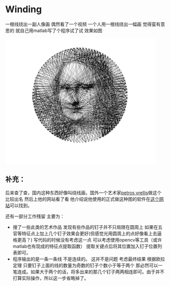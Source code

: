 # Winding
一根线绕出一副人像画 
偶然看了一个视频 一个人用一根线绕出一幅画 觉得蛮有意思的 就自己用matlab写了个程序试了试 效果如图

![](untitled.png)

## 补充：
后来查了查，国内这种东西好像叫绕线画，国外一个艺术家[petros vrellis](http://artof01.com/vrellis/)做这个比较出名 然后上他的网站看了看 他介绍说他使用的正式做这种图的软件在[这个网站](https://openframeworks.cc/)可以找到。

还有一部分工作残留 主要为：
- 搜了一些此类的艺术作品 发现有些作品的钉子并不只局限在圆周上 如果在五官等特征点上加上几个钉子效果会更好(但感觉光用圆周上的点好像看上去逼格更高？) 写代码的时候没有考虑这一点 可以考虑使用opencv等工具（或许matlab也有现成的特征点提取函数） 提取关键点后将其位置加入钉子位置列表即可。
- 程序输出的是一条一条线 不是连续的。 这并不是问题 考虑最终结果 根据欧拉定理 只要钉子上面的线的数量为奇数的钉子个数小于等于两个 那必然可以一笔连成。如果大于两个的话，将多出来的那几个钉子两两相连即可。由于并不打算实际操作，所以这一步省略掉了。
